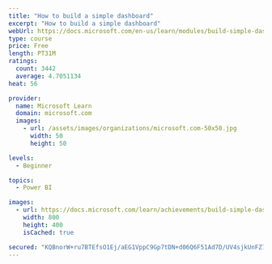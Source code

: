 ```yaml
---
title: "How to build a simple dashboard"
excerpt: "How to build a simple dashboard"
webUrl: https://docs.microsoft.com/en-us/learn/modules/build-simple-dashboard/
type: course
price: Free
length: PT31M
ratings:
  count: 3442
  average: 4.7051134
heat: 56

provider:
  name: Microsoft Learn
  domain: microsoft.com
  images:
    - url: /assets/images/organizations/microsoft.com-50x50.jpg
      width: 50
      height: 50

levels:
  - Beginner

topics:
  - Power BI

images:
  - url: https://docs.microsoft.com/learn/achievements/build-simple-dashboard-social.png
    width: 800
    height: 400
    isCached: true

secured: "KQBnorW+ru7BTEfsO1Ej/aEG1VppC9Gp7tDN+d06Q6F51Ad7D/UV4sjkUnFZ7zDhGwVnLgCMfp5cLmxw69cEzApHo5Ak1M80dL916/GfLZJaTSW5tiZFxjfgOLC+mEVlSkowbfWyHx4VtVJxsf+K6zKF4Q1JvsCoUwRRPFK+nxv6TMZTSo4JrQxbaaBIky7w/OL6vDSv3NcS2XrQzbeu8fUCsHQvrifLluGdW+v9RLXoVJa0C3/nyhDtrZbf9JfWh2llmFrU/fzFXWblaOMRoTfEz2De3taUnsCjDIQ4gzqwBqHuU20dW7qt18iM9nDl4fTpRzvcbZ5B/Q58src1/9b3XenmrOX3Xl+odSjhLL7OBTSLPXPsstGn6UdNThy1FYgs+5h34AsRItJZkqwyVyPDkqT8L4vSHdTcNn3VEl0=;1/APqDfYJ1RVXHpdDWXaPw=="
---
```


